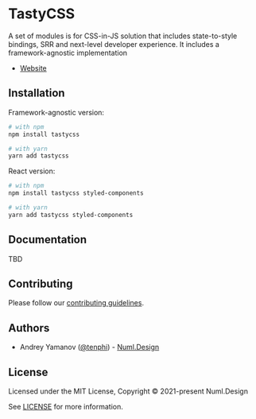 # TastyCSS

A set of modules is for CSS-in-JS solution that includes state-to-style bindings, SRR and next-level developer experience. It includes a framework-agnostic implementation 

* [Website](https://tasty.numl.design)


## Installation

Framework-agnostic version:

```sh
# with npm
npm install tastycss

# with yarn
yarn add tastycss
```

React version:

```sh
# with npm
npm install tastycss styled-components

# with yarn
yarn add tastycss styled-components
```

## Documentation

TBD

## Contributing

Please follow our [contributing guidelines](CONTRIBUTING.md).

## Authors

- Andrey Yamanov ([@tenphi](https://twitter.com/peduarte)) - [Numl.Design](https://numl.design)

## License

Licensed under the MIT License, Copyright © 2021-present Numl.Design

See [LICENSE](LICENSE.md) for more information.
